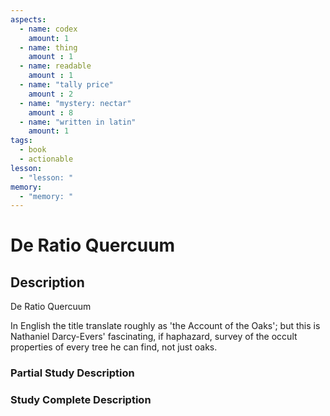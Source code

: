 ```yaml
---
aspects: 
  - name: codex
    amount: 1
  - name: thing
    amount : 1
  - name: readable
    amount : 1
  - name: "tally price"
    amount : 2
  - name: "mystery: nectar"
    amount : 8
  - name: "written in latin"
    amount: 1
tags:
  - book
  - actionable
lesson:
  - "lesson: "
memory:
  - "memory: "
---
```


# De Ratio Quercuum

## Description
De Ratio Quercuum

In English the title translate roughly as 'the Account of the Oaks'; but this is Nathaniel Darcy-Evers' fascinating, if haphazard, survey of the occult properties of every tree he can find, not just oaks.
### Partial Study Description

### Study Complete Description
